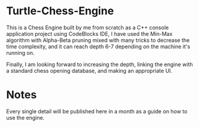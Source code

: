 # Turtle-Chess-Engine
This is a Chess Engine built by me from scratch as a C++ console application project using CodeBlocks IDE, I have used the Min-Max algorithm with Alpha-Beta pruning mixed with many tricks to decrease the time complexity, and it can reach depth 6-7 depending on the machine it's running on.

Finally, I am looking forward to increasing the depth, linking the engine with a standard chess opening database, and making an appropriate UI.

# Notes
Every single detail will be published here in a month as a guide on how to use the engine.
